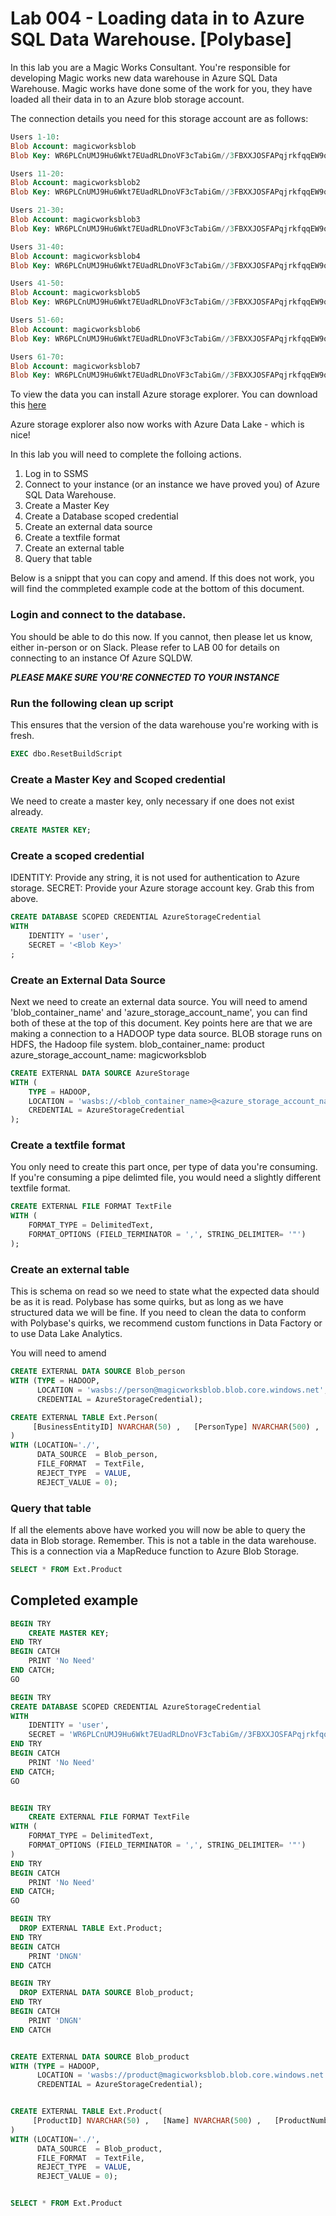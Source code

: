 # Lab 004 - Loading data in to Azure SQL Data Warehouse. [Polybase]

In this lab you are a Magic Works Consultant. You're responsible for developing Magic works new data warehouse in Azure SQL Data Warehouse. Magic works have done some of the work for you, they have loaded all their data in to an Azure blob storage account. 

The connection details you need for this storage account are as follows: 
```sql
Users 1-10:
Blob Account: magicworksblob
Blob Key: WR6PLCnUMJ9Hu6Wkt7EUadRLDnoVF3cTabiGm//3FBXXJOSFAPqjrkfqqEW9qT4P2OlsKDcY0iSRUfDWtNhKrA==

Users 11-20:
Blob Account: magicworksblob2
Blob Key: WR6PLCnUMJ9Hu6Wkt7EUadRLDnoVF3cTabiGm//3FBXXJOSFAPqjrkfqqEW9qT4P2OlsKDcY0iSRUfDWtNhKrA==

Users 21-30:
Blob Account: magicworksblob3
Blob Key: WR6PLCnUMJ9Hu6Wkt7EUadRLDnoVF3cTabiGm//3FBXXJOSFAPqjrkfqqEW9qT4P2OlsKDcY0iSRUfDWtNhKrA==

Users 31-40:
Blob Account: magicworksblob4
Blob Key: WR6PLCnUMJ9Hu6Wkt7EUadRLDnoVF3cTabiGm//3FBXXJOSFAPqjrkfqqEW9qT4P2OlsKDcY0iSRUfDWtNhKrA==

Users 41-50:
Blob Account: magicworksblob5
Blob Key: WR6PLCnUMJ9Hu6Wkt7EUadRLDnoVF3cTabiGm//3FBXXJOSFAPqjrkfqqEW9qT4P2OlsKDcY0iSRUfDWtNhKrA==

Users 51-60:
Blob Account: magicworksblob6
Blob Key: WR6PLCnUMJ9Hu6Wkt7EUadRLDnoVF3cTabiGm//3FBXXJOSFAPqjrkfqqEW9qT4P2OlsKDcY0iSRUfDWtNhKrA==

Users 61-70:
Blob Account: magicworksblob7
Blob Key: WR6PLCnUMJ9Hu6Wkt7EUadRLDnoVF3cTabiGm//3FBXXJOSFAPqjrkfqqEW9qT4P2OlsKDcY0iSRUfDWtNhKrA==
```

To view the data you can install Azure storage explorer. You can download this 
[here](https://azure.microsoft.com/en-gb/features/storage-explorer/)

Azure storage explorer also now works with Azure Data Lake - which is nice!

In this lab you will need to complete the folloing actions. 

1. Log in to SSMS 
2. Connect to your instance (or an instance we have proved you) of Azure SQL Data Warehouse. 
3. Create a Master Key
4. Create a Database scoped credential 
5. Create an external data source 
6. Create a textfile format
7. Create an external table
8. Query that table 

Below is a snippt that you can copy and amend. If this does not work, you will find the commpleted example code at the bottom of this document. 

### Login and connect to the database. 
You should be able to do this now. If you cannot, then please let us know, either in-person or on Slack. 
Please refer to LAB 00 for details on connecting to an instance Of Azure SQLDW. 

***PLEASE MAKE SURE YOU'RE CONNECTED TO YOUR INSTANCE***

### Run the following clean up script
This ensures that the version of the data warehouse you're working with is fresh. 
```sql
EXEC dbo.ResetBuildScript
```

### Create a Master Key and Scoped credential 
We need to create a master key, only necessary if one does not exist already.
```sql
CREATE MASTER KEY;
```

### Create a scoped credential
IDENTITY: Provide any string, it is not used for authentication to Azure storage.
SECRET: Provide your Azure storage account key. Grab this from above.
```sql
CREATE DATABASE SCOPED CREDENTIAL AzureStorageCredential
WITH
    IDENTITY = 'user',
    SECRET = '<Blob Key>'
;
```

### Create an External Data Source 
Next we need to create an external data source. You will need to amend 'blob_container_name' and 'azure_storage_account_name', you can find both of these at the top of this document. Key points here are that we are making a connection to a HADOOP type data source. BLOB storage runs on HDFS, the Hadoop file system. 
blob_container_name: product
azure_storage_account_name: magicworksblob 
```sql
CREATE EXTERNAL DATA SOURCE AzureStorage
WITH (
    TYPE = HADOOP,
    LOCATION = 'wasbs://<blob_container_name>@<azure_storage_account_name>.blob.core.windows.net',
    CREDENTIAL = AzureStorageCredential
);
```

### Create a textfile format
You only need to create this part once, per type of data you're consuming. If you're consuming a pipe delimted file, you would need a slightly different textfile format. 
```sql
CREATE EXTERNAL FILE FORMAT TextFile
WITH (
    FORMAT_TYPE = DelimitedText,
    FORMAT_OPTIONS (FIELD_TERMINATOR = ',', STRING_DELIMITER= '"')
);

```

### Create an external table
This is schema on read so we need to state what the expected data should be as it is read. 
Polybase has some quirks, but as long as we have structured data we will be fine. If you need to clean the data to conform with Polybase's quirks, we recommend custom functions in Data Factory or to use Data Lake Analytics. 

You will need to amend 
```sql
CREATE EXTERNAL DATA SOURCE Blob_person
WITH (TYPE = HADOOP,
      LOCATION = 'wasbs://person@magicworksblob.blob.core.windows.net',
      CREDENTIAL = AzureStorageCredential);
```

```sql
CREATE EXTERNAL TABLE Ext.Person(
	 [BusinessEntityID] NVARCHAR(50) ,   [PersonType] NVARCHAR(500) ,   [NameStyle] NVARCHAR(500) ,   [Title] NVARCHAR(500) ,   [FirstName] NVARCHAR(500) ,   [MiddleName] NVARCHAR(500) ,   [LastName] NVARCHAR(500) ,   [Suffix] NVARCHAR(500) ,   [EmailPromotion] NVARCHAR(50) ,   [AdditionalContactInfo] NVARCHAR(500) ,   [Demographics] NVARCHAR(500) ,   [rowguid] NVARCHAR(500) ,   [ModifiedDate] NVARCHAR(50)
)
WITH (LOCATION='./',
      DATA_SOURCE  = Blob_person,
      FILE_FORMAT  = TextFile,
      REJECT_TYPE  = VALUE,
      REJECT_VALUE = 0);
```

### Query that table 
If all the elements above have worked you will now be able to query the data in Blob storage. 
Remember. This is not a table in the data warehouse. This is a connection via a MapReduce function to Azure Blob Storage. 
```sql
SELECT * FROM Ext.Product
```



## Completed example
```sql
BEGIN TRY
	CREATE MASTER KEY;
END TRY
BEGIN CATCH
	PRINT 'No Need'
END CATCH;
GO

BEGIN TRY
CREATE DATABASE SCOPED CREDENTIAL AzureStorageCredential
WITH
    IDENTITY = 'user',
    SECRET = 'WR6PLCnUMJ9Hu6Wkt7EUadRLDnoVF3cTabiGm//3FBXXJOSFAPqjrkfqqEW9qT4P2OlsKDcY0iSRUfDWtNhKrA=='
END TRY
BEGIN CATCH
	PRINT 'No Need'
END CATCH;
GO


BEGIN TRY
	CREATE EXTERNAL FILE FORMAT TextFile
WITH (
    FORMAT_TYPE = DelimitedText,
    FORMAT_OPTIONS (FIELD_TERMINATOR = ',', STRING_DELIMITER= '"')
)
END TRY
BEGIN CATCH
	PRINT 'No Need'
END CATCH;
GO

BEGIN TRY
  DROP EXTERNAL TABLE Ext.Product;
END TRY
BEGIN CATCH
	PRINT 'DNGN'
END CATCH

BEGIN TRY
  DROP EXTERNAL DATA SOURCE Blob_product;
END TRY
BEGIN CATCH
	PRINT 'DNGN'
END CATCH


CREATE EXTERNAL DATA SOURCE Blob_product
WITH (TYPE = HADOOP,
      LOCATION = 'wasbs://product@magicworksblob.blob.core.windows.net',
      CREDENTIAL = AzureStorageCredential);


CREATE EXTERNAL TABLE Ext.Product(
	 [ProductID] NVARCHAR(50) ,   [Name] NVARCHAR(500) ,   [ProductNumber] NVARCHAR(500) ,   [MakeFlag] NVARCHAR(500) ,   [FinishedGoodsFlag] NVARCHAR(500) ,   [Color] NVARCHAR(500) ,   [SafetyStockLevel] NVARCHAR(500) ,   [ReorderPoint] NVARCHAR(500) ,   [StandardCost] NVARCHAR(500) ,   [ListPrice] NVARCHAR(500) ,   [Size] NVARCHAR(500) ,   [SizeUnitMeasureCode] NVARCHAR(500) ,   [WeightUnitMeasureCode] NVARCHAR(500) ,   [Weight] NVARCHAR(50) ,   [DaysToManufacture] NVARCHAR(50) ,   [ProductLine] NVARCHAR(500) ,   [Class] NVARCHAR(500) ,   [Style] NVARCHAR(500) ,   [ProductSubcategoryID] NVARCHAR(50) ,   [ProductModelID] NVARCHAR(50) ,   [SellStartDate] NVARCHAR(50) ,   [SellEndDate] NVARCHAR(50) ,   [DiscontinuedDate] NVARCHAR(50) ,   [rowguid] NVARCHAR(500) ,   [ModifiedDate] NVARCHAR(50)
)
WITH (LOCATION='./',
      DATA_SOURCE  = Blob_product,
      FILE_FORMAT  = TextFile,
      REJECT_TYPE  = VALUE,
      REJECT_VALUE = 0);


SELECT * FROM Ext.Product
```